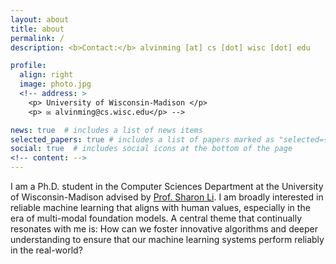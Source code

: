 ```yaml
---
layout: about
title: about
permalink: /
description: <b>Contact:</b> alvinming [at] cs [dot] wisc [dot] edu

profile:
  align: right
  image: photo.jpg
  <!-- address: >
    <p> University of Wisconsin-Madison </p>
    <p> ✉️ alvinming@cs.wisc.edu</p> -->

news: true  # includes a list of news items
selected_papers: true # includes a list of papers marked as "selected={true}"
social: true  # includes social icons at the bottom of the page
<!-- content: -->
---
```

I am a Ph.D. student in the Computer Sciences Department at the University of Wisconsin-Madison advised by <a href="https://pages.cs.wisc.edu/~sharonli/index.html">Prof. Sharon Li</a>. I am broadly interested in reliable machine learning that aligns with human values, especially in the era of multi-modal foundation models. A central theme that continually resonates with me is: How can we foster innovative algorithms and deeper understanding to ensure that our machine learning systems perform reliably in the real-world? 



<!-- Research topics that I currently focus on include: out-of-distribution detection, domain generalization, and representation learning. -->


<!-- <b>Contact:</b> kellyyhe [at] stanford.edu -->


<!-- Master Student at <a href="https://cs.stanford.edu/">Stanford Computer Science</a> -->
<!-- and <a href="https://nlp.stanford.edu/manning/">Prof. Christopher Manning</a>.  -->

<!-- Write your biography here. Tell the world about yourself. Link to your favorite [subreddit](http://reddit.com). You can put a picture in, too. The code is already in, just name your picture `prof_pic.jpg` and put it in the `img/` folder.

Put your address / P.O. box / other info right below your picture. You can also disable any these elements by editing `profile` property of the YAML header of your `_pages/about.md`. Edit `_bibliography/papers.bib` and Jekyll will render your [publications page](/al-folio/publications/) automatically.

Link to your social media connections, too. This theme is set up to use [Font Awesome icons](http://fortawesome.github.io/Font-Awesome/) and [Academicons](https://jpswalsh.github.io/academicons/), like the ones below. Add your Facebook, Twitter, LinkedIn, Google Scholar, or just disable all of them. -->
